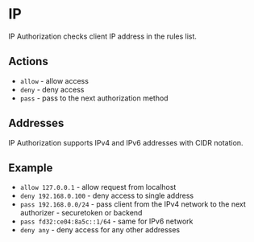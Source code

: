 # IP

IP Authorization checks client IP address in the rules list.

## Actions

- `allow` - allow access
- `deny` - deny access
- `pass` - pass to the next authorization method

## Addresses

IP Authorization supports IPv4 and IPv6 addresses with CIDR notation.

## Example

- `allow 127.0.0.1` - allow request from localhost
- `deny 192.168.0.100` - deny access to single address
- `pass 192.168.0.0/24` - pass client from the IPv4 network to the next authorizer - securetoken or backend
- `pass fd32:ce04:8a5c::1/64` - same for IPv6 network
- `deny any` - deny access for any other addresses
